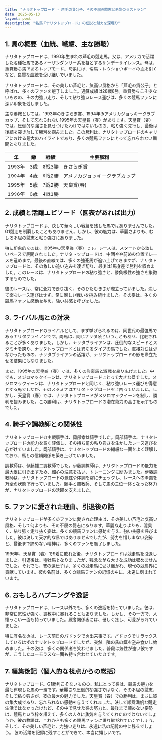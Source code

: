 ```yaml
---
title: "ナリタトップロード - 芦毛の貴公子、その不屈の闘志と悲劇のラストラン"
date: 2025-05-13
layout: post
description: "名馬『ナリタトップロード』の伝説と魅力を深堀り"
---
```


## 1. 馬の概要（血統、戦績、主な勝鞍）

ナリタトップロードは、1990年生まれの芦毛の競走馬。父は、アメリカで活躍した名種牡馬であるノーザンダンサー系を祖とするサンデーサイレンス。母は、重賞勝ち馬であるトップモード。母系には、名馬・トウショウボーイの血を引くなど、良質な血統を受け継いでいました。

ナリタトップロードは、その美しい芦毛と、気高い風格から「芦毛の貴公子」と呼ばれ、多くのファンを魅了しました。通算成績は28戦8勝。重賞勝ちこそ少ないものの、その力強い走り、そして粘り強いレース運びは、多くの競馬ファンに深い印象を残しました。

主な勝鞍としては、1993年のきさらぎ賞、1994年のアメリカジョッキークラブカップ、そして忘れられない1995年の天皇賞（春）があります。天皇賞（春）では、圧倒的な強さを見せつけたわけではないものの、粘り強く先行し、最後は後続を突き放して勝利を掴みました。この勝利は、ナリタトップロードのキャリアにおける最大のハイライトであり、多くの競馬ファンにとって忘れられない瞬間となりました。

| 年 | 齢 | 戦績 | 主要勝利 |
|---|---|---|---|
| 1993年 | 3歳 | 8戦3勝 | きさらぎ賞 |
| 1994年 | 4歳 | 9戦2勝 | アメリカジョッキークラブカップ |
| 1995年 | 5歳 | 7戦2勝 | 天皇賞(春) |
| 1996年 | 6歳 | 4戦1勝 |  |


## 2. 成績と活躍エピソード（図表があれば出力）

ナリタトップロードは、決して華々しい戦績を残した馬ではありませんでした。G1競走を制覇したこともありません。しかし、彼の魅力は、華麗さよりも、むしろ不屈の闘志と粘り強さにありました。

特に印象的なのは、1995年の天皇賞（春）です。レースは、スタートから激しいペースで展開されました。ナリタトップロードは、中団やや前めの位置でレースを進めます。最後の直線では、多くの強豪馬が追い上げてきますが、ナリタトップロードは、その激しい追い込みを凌ぎ切り、最後は1馬身差で勝利を収めました。このレースは、ナリタトップロードの粘り強さと、勝負根性の強さを象徴するものでした。

彼のレースは、常に全力で走り抜く、そのひたむきさが際立っていました。決して楽なレース運びはせず、常に厳しい戦いを挑み続けました。その姿は、多くの競馬ファンに感動を与え、強い共感を呼びました。


## 3. ライバル馬との対決

ナリタトップロードのライバルとして、まず挙げられるのは、同世代の最強馬であるナリタブライアンです。両馬は、同じナリタ系ということもあり、比較されることが多くありました。しかし、ナリタブライアンは、圧倒的なスピードとスタミナを誇り、ナリタトップロードとは異なるタイプの馬でした。直接対決は少なかったものの、ナリタブライアンの活躍が、ナリタトップロードの影を際立たせる結果にもなりました。

また、1995年の天皇賞（春）では、多くの強豪馬と激戦を繰り広げました。中でも、メジロマックイーンは、ナリタトップロードにとって大きな壁でした。メジロマックイーンは、ナリタトップロードと同じく、粘り強いレース運びを得意とする馬でしたが、そのスタミナはナリタトップロードを上回っていました。しかし、天皇賞（春）では、ナリタトップロードがメジロマックイーンを制し、勝利を掴みました。この勝利は、ナリタトップロードの潜在能力の高さを示すものでした。


## 4. 騎手や調教師との関係性

ナリタトップロードの主戦騎手は、岡部幸雄騎手でした。岡部騎手は、ナリタトップロードの能力を高く評価し、その持ち前の粘り強さを生かしたレース運びを心がけていました。岡部騎手は、ナリタトップロードの繊細な一面をよく理解しており、馬との信頼関係を築き上げていました。

調教師は、伊藤雄二調教師でした。伊藤調教師は、ナリタトップロードの能力を最大限に引き出すため、細心の注意を払い、トレーニングに励みました。伊藤調教師は、ナリタトップロードの気性や体調を常にチェックし、レースへの準備を万全の状態で行っていました。騎手と調教師、そして馬の三位一体となった努力が、ナリタトップロードの活躍を支えました。


## 5. ファンに愛された理由、引退後の話

ナリタトップロードが多くのファンに愛された理由は、その美しい芦毛と気高い風格、そして何よりも、その不屈の闘志にあります。華麗な走りよりも、泥臭く、粘り強く走り抜く姿は、多くの競馬ファンに感動を与え、強い共感を呼びました。彼は決して天才的な馬ではありませんでしたが、努力を惜しまない姿勢と、最後まで諦めない精神は、多くのファンを魅了しました。

1996年、天皇賞（春）で9着に敗れた後、ナリタトップロードは競走馬を引退しました。引退後は、種牡馬となりましたが、残念ながら大きな成功は収めませんでした。それでも、彼の遺伝子は、多くの競走馬に受け継がれ、現代の競馬界に貢献しています。彼の名前は、多くの競馬ファンの記憶の中に、永遠に刻まれています。


## 6. おもしろハプニングや逸話

ナリタトップロードは、レース以外でも、多くの逸話を持っていました。彼は、非常に気性が強く、調教中に暴れることもありました。しかし、その一方で、人懐っこい一面も持っていました。厩舎関係者には、優しく接し、可愛がられていました。

特に有名なのは、レース前日のパドックでの出来事です。パドックでリラックスしているはずのナリタトップロードでしたが、突然、隣の馬の餌を盗み食いし始めました。その姿は、多くの関係者を笑わせました。普段は気性が強い彼ですが、こうしたユーモラスな一面も持ち合わせていたのです。


## 7. 編集後記（個人的な視点からの総括）

ナリタトップロード。G1勝利こそないものの、私にとって彼は、競馬の魅力を最も体現した馬の一頭です。華麗さや圧倒的な強さではなく、その不屈の闘志、そして粘り強さが、彼の最大の魅力でした。天皇賞（春）での勝利は、まさに彼の集大成であり、忘れられない感動を与えてくれました。決して順風満帆な競走生活ではなかったけれど、その中で見せた彼の努力と、最後まで諦めない姿勢は、競馬という枠を超えて、多くの人々に勇気を与えてくれたのではないでしょうか。彼の物語は、これからも多くの競馬ファンに語り継がれていくでしょう。そして、その美しい芦毛と、力強い走りは、永遠に私の記憶の中に残るでしょう。  彼の活躍を記録に残すことができて、本当に嬉しいです。
